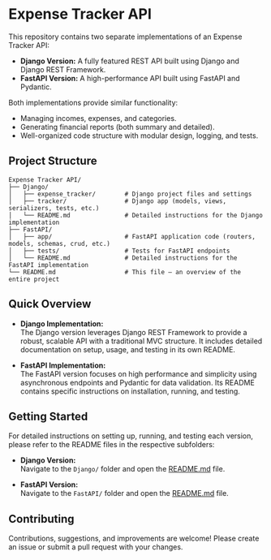 # Expense Tracker API

This repository contains two separate implementations of an Expense Tracker API:

- **Django Version:** A fully featured REST API built using Django and Django REST Framework.
- **FastAPI Version:** A high-performance API built using FastAPI and Pydantic.

Both implementations provide similar functionality:
- Managing incomes, expenses, and categories.
- Generating financial reports (both summary and detailed).
- Well-organized code structure with modular design, logging, and tests.

## Project Structure

```
Expense Tracker API/
├── Django/
│   ├── expense_tracker/        # Django project files and settings
│   ├── tracker/                # Django app (models, views, serializers, tests, etc.)
│   └── README.md               # Detailed instructions for the Django implementation
├── FastAPI/
│   ├── app/                    # FastAPI application code (routers, models, schemas, crud, etc.)
│   ├── tests/                  # Tests for FastAPI endpoints
│   └── README.md               # Detailed instructions for the FastAPI implementation
└── README.md                   # This file – an overview of the entire project
```

## Quick Overview

- **Django Implementation:**  
  The Django version leverages Django REST Framework to provide a robust, scalable API with a traditional MVC structure. It includes detailed documentation on setup, usage, and testing in its own README.

- **FastAPI Implementation:**  
  The FastAPI version focuses on high performance and simplicity using asynchronous endpoints and Pydantic for data validation. Its README contains specific instructions on installation, running, and testing.

## Getting Started

For detailed instructions on setting up, running, and testing each version, please refer to the README files in the respective subfolders:

- **Django Version:**  
  Navigate to the `Django/` folder and open the [README.md](./Django/README.md) file.

- **FastAPI Version:**  
  Navigate to the `FastAPI/` folder and open the [README.md](./FastAPI/README.md) file.

## Contributing

Contributions, suggestions, and improvements are welcome! Please create an issue or submit a pull request with your changes.